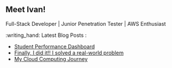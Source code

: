 ## Meet Ivan!

Full-Stack Developer | Junior Penetration Tester | AWS Enthusiast


<p>
:writing_hand: Latest Blog Posts :

<!-- BLOG-POST-LIST:START -->
- [Student Performance Dashboard](https://www.hcoco1.com/blog/2024-05-29-dashboard/)
- [Finally, I did it!! I solved a real-world problem](https://www.hcoco1.com/blog/2024-03-13-audits-tool/)
- [My Cloud Computing Journey](https://www.hcoco1.com/blog/2024-02-28-cloud-computing/)
<!-- BLOG-POST-LIST:END -->

</p>
